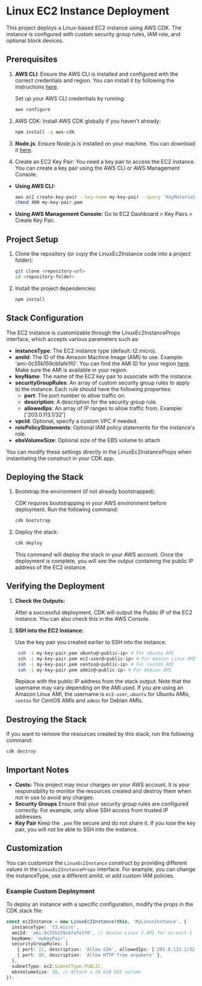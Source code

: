 # Linux EC2 Instance Deployment

This project deploys a Linux-based EC2 instance using AWS CDK. The instance is configured with custom security group rules, IAM role, and optional block devices.

## Prerequisites

1. **AWS CLI**: Ensure the AWS CLI is installed and configured with the correct credentials and region. You can install it by following the instructions [here](https://docs.aws.amazon.com/cli/latest/userguide/install-cliv2.html).

   Set up your AWS CLI credentials by running:

   ```bash
   aws configure
   ```

2. AWS CDK: Install AWS CDK globally if you haven't already:

   ```bash
   npm install -g aws-cdk
   ```

3. **Node.js**: Ensure Node.js is installed on your machine. You can download it [here](https://nodejs.org/).
4. Create an EC2 Key Pair: You need a key pair to access the EC2 instance. You can create a key pair using the AWS CLI or AWS Management Console:

- **Using AWS CLI:**

  ```bash
  aws ec2 create-key-pair --key-name my-key-pair --query 'KeyMaterial' --output text > my-key-pair.pem
  chmod 400 my-key-pair.pem
  ```

- **Using AWS Management Console:** Go to EC2 Dashboard > Key Pairs > Create Key Pair.

## Project Setup

1.  Clone the repository (or copy the LinuxEc2Instance code into a project folder):

    ```bash
    git clone <repository-url>
    cd <repository-folder>
    ```

2.  Install the project dependencies:

    ```bash
    npm install
    ```

## Stack Configuration

The EC2 instance is customizable through the LinuxEc2InstanceProps interface, which accepts various parameters such as:

- **instanceType**: The EC2 instance type (default: t2.micro).
- **amiId**: The ID of the Amazon Machine Image (AMI) to use. Example: 'ami-0c55b159cbfafe1f0'. You can find the AMI ID for your region [here](https://docs.aws.amazon.com/AWSEC2/latest/UserGuide/finding-an-ami.html). Make sure the AMI is available in your region.
- **keyName**: The name of the EC2 key pair to associate with the instance.
- **securityGroupRules**: An array of custom security group rules to apply to the instance. Each rule should have the following properties:
  - **port**: The port number to allow traffic on.
  - **description**: A description for the security group rule.
  - **allowedIps**: An array of IP ranges to allow traffic from. Example: ['203.0.113.1/32']
- **vpcId**: Optional, specify a custom VPC if needed.
- **rolePolicyStatements**: Optional IAM policy statements for the instance's role.
- **ebsVolumeSize**: Optional size of the EBS volume to attach

You can modify these settings directly in the LinuxEc2InstanceProps when instantiating the construct in your CDK app.

## Deploying the Stack

1. Bootstrap the environment (if not already bootstrapped):

   CDK requires bootstrapping in your AWS environment before deployment. Run the following command:

   ```bash
   cdk bootstrap
   ```

2. Deploy the stack:

   ```bash
   cdk deploy
   ```

   This command will deploy the stack in your AWS account. Once the deployment is complete, you will see the output containing the public IP address of the EC2 instance.

## Verifying the Deployment

1. **Check the Outputs:**

   After a successful deployment, CDK will output the Public IP of the EC2 instance. You can also check this in the AWS Console.

2. **SSH into the EC2 Instance:**

   Use the key pair you created earlier to SSH into the instance:

   ```bash
    ssh -i my-key-pair.pem ubuntu@<public-ip> # For Ubuntu AMI
    ssh -i my-key-pair.pem ec2-user@<public-ip> # For Amazon Linux AMI
    ssh -i my-key-pair.pem centos@<public-ip> # For CentOS AMI
    ssh -i my-key-pair.pem admin@<public-ip> # For Debian AMI
   ```

   Replace <Public-IP> with the public IP address from the stack output. Note that the username may vary depending on the AMI used. If you are using an Amazon Linux AMI, the username is `ec2-user`, `ubuntu` for Ubuntu AMIs, `centos` for CentOS AMIs and `admin` for Debian AMIs.

## Destroying the Stack

If you want to remove the resources created by this stack, run the following command:

```bash
cdk destroy
```

## Important Notes

- **Costs:** This project may incur charges on your AWS account. It is your responsibility to monitor the resources created and destroy them when not in use to avoid any charges.
- **Security Groups** Ensure that your security group rules are configured correctly. For example, only allow SSH access from trusted IP addresses.
- **Key Pair** Keep the `.pem` file secure and do not share it. If you lose the key pair, you will not be able to SSH into the instance.

## Customization

You can customize the `LinuxEc2Instance` construct by providing different values in the `LinuxEc2InstanceProps` interface. For example, you can change the instanceType, use a different amiId, or add custom IAM policies.

### Example Custom Deployment

To deploy an instance with a specific configuration, modify the props in the CDK stack file:

```typescript
const ec2Instance = new LinuxEc2Instance(this, 'MyLinuxInstance', {
  instanceType: 't3.micro',
  amiId: 'ami-0c55b159cbfafe1f0', // Amazon Linux 2 AMI for us-east-1
  keyName: 'myKeyPair',
  securityGroupRules: [
    { port: 22, description: 'Allow SSH', allowedIps: ['203.0.113.1/32'] },
    { port: 80, description: 'Allow HTTP from anywhere' },
  ],
  subnetType: ec2.SubnetType.PUBLIC,
  ebsVolumeSize: 20, // Attach a 20 GiB EBS volume
});
```